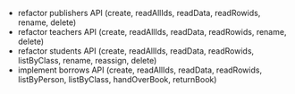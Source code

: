 - refactor publishers API (create, readAllIds, readData, readRowids, rename, delete)
- refactor teachers API (create, readAllIds, readData, readRowids, rename, delete)
- refactor students API (create, readAllIds, readData, readRowids, listByClass, rename, reassign, delete)
- implement borrows API (create, readAllIds, readData, readRowids, listByPerson, listByClass, handOverBook, returnBook)

